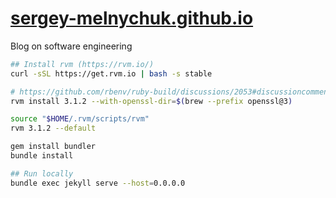 # [sergey-melnychuk.github.io](https://sergey-melnychuk.github.io)
Blog on software engineering

```bash
## Install rvm (https://rvm.io/)
curl -sSL https://get.rvm.io | bash -s stable

# https://github.com/rbenv/ruby-build/discussions/2053#discussioncomment-6725967
rvm install 3.1.2 --with-openssl-dir=$(brew --prefix openssl@3)

source "$HOME/.rvm/scripts/rvm"
rvm 3.1.2 --default

gem install bundler
bundle install

## Run locally
bundle exec jekyll serve --host=0.0.0.0
```
